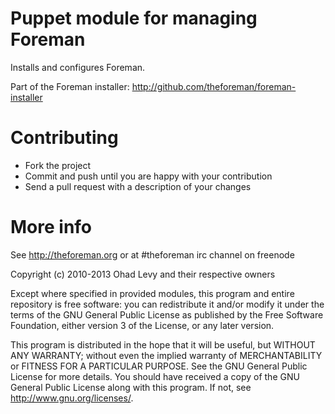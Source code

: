 # Puppet module for managing Foreman

Installs and configures Foreman.

Part of the Foreman installer: http://github.com/theforeman/foreman-installer

# Contributing

* Fork the project
* Commit and push until you are happy with your contribution
* Send a pull request with a description of your changes

# More info

See http://theforeman.org or at #theforeman irc channel on freenode

Copyright (c) 2010-2013 Ohad Levy and their respective owners

Except where specified in provided modules, this program and entire
repository is free software: you can redistribute it and/or modify
it under the terms of the GNU General Public License as published by
the Free Software Foundation, either version 3 of the License, or
any later version.

This program is distributed in the hope that it will be useful,
but WITHOUT ANY WARRANTY; without even the implied warranty of
MERCHANTABILITY or FITNESS FOR A PARTICULAR PURPOSE.  See the
GNU General Public License for more details.
You should have received a copy of the GNU General Public License
along with this program.  If not, see <http://www.gnu.org/licenses/>.
